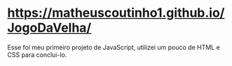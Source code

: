 # https://matheuscoutinho1.github.io/JogoDaVelha/
Esse foi meu primeiro projeto de JavaScript, utilizei um pouco de HTML e CSS para conclui-lo.
